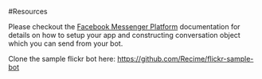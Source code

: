 #Resources


Please checkout the [Facebook Messenger Platform](https://developers.facebook.com/docs/messenger-platform) documentation for details on how to setup your app and constructing conversation object which you can send from your bot.


Clone the sample flickr bot here:
https://github.com/Recime/flickr-sample-bot
